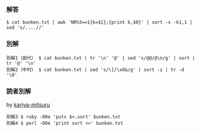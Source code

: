 ### 解答
```
$ cat bunken.txt | awk 'NR%3==1{k=$1};{print k,$0}' | sort -s -k1,1 | sed 's/....//'
```
### 別解
```
別解1（田代） $ cat bunken.txt | tr '\n' '@' | sed 's/@@/@\n/g' | sort | tr '@' '\n'
別解2（中村） $ cat bunken.txt | sed 's/\[/\x0&/g' | sort -z | tr -d '\0'
```

 ### 読者別解

 by [kariya-mitsuru](https://github.com/kariya-mitsuru)

```
別解3 $ ruby -00e 'puts $<.sort' bunken.txt
別解4 $ perl -00e 'print sort <>' bunken.txt
```
